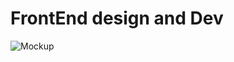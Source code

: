 # FrontEnd design and Dev 
![Mockup](https://github.com/nguyensjsu/cmpe281-mars/blob/master/frontend/fe_mockup.png)
